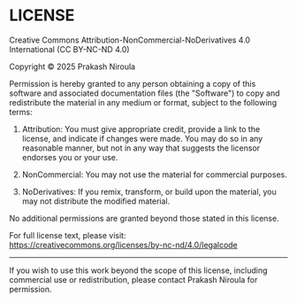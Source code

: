 # LICENSE

Creative Commons Attribution-NonCommercial-NoDerivatives 4.0 International (CC BY-NC-ND 4.0)

Copyright © 2025 Prakash Niroula

Permission is hereby granted to any person obtaining a copy of this software and associated documentation files (the "Software") to copy and redistribute the material in any medium or format, subject to the following terms:

1. Attribution: You must give appropriate credit, provide a link to the license, and indicate if changes were made. You may do so in any reasonable manner, but not in any way that suggests the licensor endorses you or your use.

2. NonCommercial: You may not use the material for commercial purposes.

3. NoDerivatives: If you remix, transform, or build upon the material, you may not distribute the modified material.

No additional permissions are granted beyond those stated in this license.

For full license text, please visit:  
https://creativecommons.org/licenses/by-nc-nd/4.0/legalcode

---

If you wish to use this work beyond the scope of this license, including commercial use or redistribution, please contact Prakash Niroula for permission.